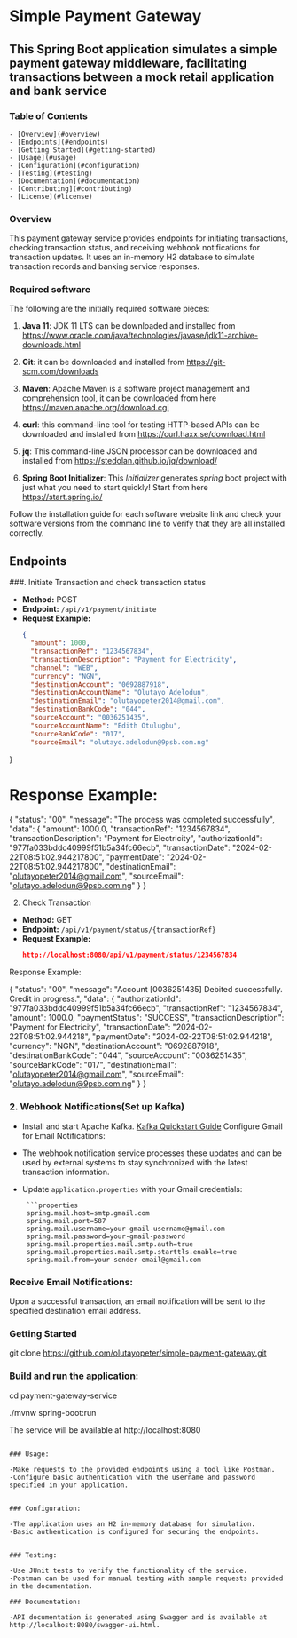 # Simple Payment Gateway 


## This Spring Boot application simulates a simple payment gateway middleware, facilitating transactions between a mock retail application and bank service
### Table of Contents
```
- [Overview](#overview)
- [Endpoints](#endpoints)
- [Getting Started](#getting-started)
- [Usage](#usage)
- [Configuration](#configuration)
- [Testing](#testing)
- [Documentation](#documentation)
- [Contributing](#contributing)
- [License](#license)
```

### Overview

This payment gateway service provides endpoints for initiating transactions, checking transaction status, and receiving webhook notifications for transaction updates. It uses an in-memory H2 database to simulate transaction records and banking service responses.

### Required software

The following are the initially required software pieces:

1. **Java 11**: JDK 11 LTS can be downloaded and installed from https://www.oracle.com/java/technologies/javase/jdk11-archive-downloads.html

1. **Git**: it can be downloaded and installed from https://git-scm.com/downloads

1. **Maven**: Apache Maven is a software project management and comprehension tool, it can be downloaded from here https://maven.apache.org/download.cgi

1. **curl**: this command-line tool for testing HTTP-based APIs can be downloaded and installed from https://curl.haxx.se/download.html

1. **jq**: This command-line JSON processor can be downloaded and installed from https://stedolan.github.io/jq/download/

1. **Spring Boot Initializer**: This *Initializer* generates *spring* boot project with just what you need to start quickly! Start from here https://start.spring.io/


Follow the installation guide for each software website link and check your software versions from the command line to verify that they are all installed correctly.

## Endpoints

###. Initiate Transaction and check transaction status

- **Method:** POST
- **Endpoint:** `/api/v1/payment/initiate`
- **Request Example:**
  ```json
  {
    "amount": 1000,
    "transactionRef": "1234567834",
    "transactionDescription": "Payment for Electricity",
    "channel": "WEB",
    "currency": "NGN",
    "destinationAccount": "0692887918",
    "destinationAccountName": "Olutayo Adelodun",
    "destinationEmail": "olutayopeter2014@gmail.com",
    "destinationBankCode": "044",
    "sourceAccount": "0036251435",
    "sourceAccountName": "Edith Otulugbu",
    "sourceBankCode": "017",
    "sourceEmail": "olutayo.adelodun@9psb.com.ng"
}

# Response Example:

{
    "status": "00",
    "message": "The process was completed successfully",
    "data": {
        "amount": 1000.0,
        "transactionRef": "1234567834",
        "transactionDescription": "Payment for Electricity",
        "authorizationId": "977fa033bddc40999f51b5a34fc66ecb",
        "transactionDate": "2024-02-22T08:51:02.944217800",
        "paymentDate": "2024-02-22T08:51:02.944217800",
        "destinationEmail": "olutayopeter2014@gmail.com",
        "sourceEmail": "olutayo.adelodun@9psb.com.ng"
    }
}

 2. Check Transaction
 
 - **Method:** GET
- **Endpoint:** `/api/v1/payment/status/{transactionRef}`
- **Request Example:**
  ```json
  http://localhost:8080/api/v1/payment/status/1234567834

 Response Example:

{
    "status": "00",
    "message": "Account [0036251435] Debited successfully. Credit in progress.",
    "data": {
        "authorizationId": "977fa033bddc40999f51b5a34fc66ecb",
        "transactionRef": "1234567834",
        "amount": 1000.0,
        "paymentStatus": "SUCCESS",
        "transactionDescription": "Payment for Electricity",
        "transactionDate": "2024-02-22T08:51:02.944218",
        "paymentDate": "2024-02-22T08:51:02.944218",
        "currency": "NGN",
        "destinationAccount": "0692887918",
        "destinationBankCode": "044",
        "sourceAccount": "0036251435",
        "sourceBankCode": "017",
        "destinationEmail": "olutayopeter2014@gmail.com",
        "sourceEmail": "olutayo.adelodun@9psb.com.ng"
    }
}



### 2. Webhook Notifications(Set up Kafka)

 - Install and start Apache Kafka. [Kafka Quickstart Guide](https://kafka.apache.org/quickstart)
Configure Gmail for Email Notifications:

  - The webhook notification service processes these updates and can be used by external systems to stay synchronized with the latest transaction information.

 - Update `application.properties` with your Gmail credentials:

        ```properties
        spring.mail.host=smtp.gmail.com
        spring.mail.port=587
        spring.mail.username=your-gmail-username@gmail.com
        spring.mail.password=your-gmail-password
        spring.mail.properties.mail.smtp.auth=true
        spring.mail.properties.mail.smtp.starttls.enable=true
        spring.mail.from=your-sender-email@gmail.com

   
###  **Receive Email Notifications**:
Upon a successful transaction, an email notification will be sent to the specified destination email address.

### Getting Started

git clone https://github.com/olutayopeter/simple-payment-gateway.git

### Build and run the application:

cd payment-gateway-service

./mvnw spring-boot:run

The service will be available at http://localhost:8080
```

### Usage:

-Make requests to the provided endpoints using a tool like Postman.
-Configure basic authentication with the username and password specified in your application.


### Configuration:

-The application uses an H2 in-memory database for simulation.
-Basic authentication is configured for securing the endpoints.


### Testing:

-Use JUnit tests to verify the functionality of the service.
-Postman can be used for manual testing with sample requests provided in the documentation.

### Documentation:

-API documentation is generated using Swagger and is available at http://localhost:8080/swagger-ui.html.

